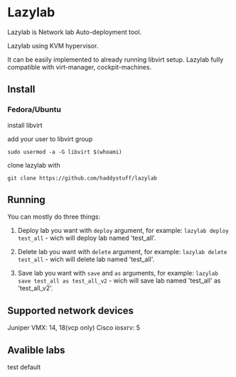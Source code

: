 Lazylab
======
Lazylab is Network lab Auto-deployment tool.

Lazylab using KVM hypervisor.

It can be easily implemented to already running libvirt setup.
Lazylab fully compatible with virt-manager, cockpit-machines.

Install
--------------

### Fedora/Ubuntu

install libvirt

add your user to libvirt group
```
sudo usermod -a -G libvirt $(whoami)
```
clone lazylab with
```
git clone https://github.com/haddystuff/lazylab
```

Running
------------

You can mostly do three things:

1. Deploy lab you want with ``deploy`` argument, for example:
``lazylab deploy test_all`` - wich will deploy lab named 'test_all'.

2. Delete lab you want with ``delete`` argument, for example:
``lazylab delete test_all`` - wich will delete lab named 'test_all'.

3. Save lab you want with ``save`` and ``as`` arguments, for example:
``lazylab save test_all as test_all_v2`` - wich will save lab named 'test_all' as 'test_all_v2'.


Supported network devices
---------
Juniper VMX: 14, 18(vcp only)
Cisco iosxrv: 5


Avalible labs
---------
test
default
